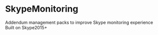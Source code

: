 # SkypeMonitoring
Addendum management packs to improve Skype monitoring experience
Built on Skype2015+
